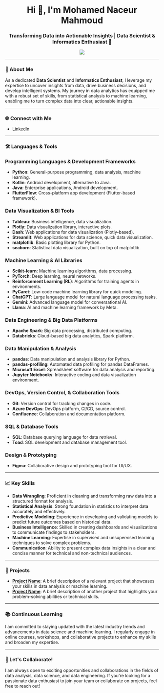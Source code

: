 

<h1 align="center">Hi 👋, I'm Mohamed Naceur Mahmoud</h1>
<h3 align="center">Transforming Data into Actionable Insights | Data Scientist & Informatics Enthusiast 🚀</h3>

<p align="center">
  <img src="https://readme-typing-svg.herokuapp.com?color=37BCF7&center=true&vCenter=true&lines=Data+Science+Nerd+|+Machine+Learning+Fanatic;Informatics+Explorer+|+Code+Craftsman;Always+Learning+|+Passionate+for+Impact!">
</p>

---

### 💼 About Me
As a dedicated **Data Scientist** and **Informatics Enthusiast**, I leverage my expertise to uncover insights from data, drive business decisions, and develop intelligent systems. My journey in data analytics has equipped me with a robust set of skills, from statistical analysis to machine learning, enabling me to turn complex data into clear, actionable insights.

---

### 🌐 Connect with Me
- [LinkedIn](https://linkedin.com/in/mohamed-naceur-mahmoud)  
---

### 🛠️ Languages & Tools

### Programming Languages & Development Frameworks
- **Python**: General-purpose programming, data analysis, machine learning.
- **Kotlin**: Android development, alternative to Java.
- **Java**: Enterprise applications, Android development.
- **FlutterFlow**: Cross-platform app development (Flutter-based framework).

### Data Visualization & BI Tools
- **Tableau**: Business intelligence, data visualization.
- **Plotly**: Data visualization library, interactive plots.
- **Dash**: Web applications for data visualization (Plotly-based).
- **Streamlit**: Web applications for data science, quick data visualization.
- **matplotlib**: Basic plotting library for Python.
- **seaborn**: Statistical data visualization, built on top of matplotlib.

### Machine Learning & AI Libraries
- **Scikit-learn**: Machine learning algorithms, data processing.
- **PyTorch**: Deep learning, neural networks.
- **Reinforcement Learning (RL)**: Algorithms for training agents in environments.
- **PyCaret**: Low-code machine learning library for quick modeling.
- **ChatGPT**: Large language model for natural language processing tasks.
- **Gemini**: Advanced language model for conversational AI.
- **Llama**: AI and machine learning framework by Meta.

### Data Engineering & Big Data Platforms
- **Apache Spark**: Big data processing, distributed computing.
- **Databricks**: Cloud-based big data analytics, Spark platform.

### Data Manipulation & Analysis
- **pandas**: Data manipulation and analysis library for Python.
- **pandas-profiling**: Automated data profiling for pandas DataFrames.
- **Microsoft Excel**: Spreadsheet software for data analysis and reporting.
- **Jupyter Notebooks**: Interactive coding and data visualization environment.

### DevOps, Version Control, & Collaboration Tools
- **Git**: Version control for tracking changes in code.
- **Azure DevOps**: DevOps platform, CI/CD, source control.
- **Confluence**: Collaboration and documentation platform.

### SQL & Database Tools
- **SQL**: Database querying language for data retrieval.
- **Toad**: SQL development and database management tool.

### Design & Prototyping
- **Figma**: Collaborative design and prototyping tool for UI/UX. 

   
  
---

### 📈 Key Skills
- **Data Wrangling**: Proficient in cleaning and transforming raw data into a structured format for analysis.
- **Statistical Analysis**: Strong foundation in statistics to interpret data accurately and effectively.
- **Predictive Modeling**: Experience in developing and validating models to predict future outcomes based on historical data.
- **Business Intelligence**: Skilled in creating dashboards and visualizations to communicate findings to stakeholders.
- **Machine Learning**: Expertise in supervised and unsupervised learning techniques to solve complex problems.
- **Communication**: Ability to present complex data insights in a clear and concise manner for technical and non-technical audiences.

---

### 🌟 Projects
- **[Project Name](link)**: A brief description of a relevant project that showcases your skills in data analysis or machine learning.
- **[Project Name](link)**: A brief description of another project that highlights your problem-solving abilities or technical skills.

---

### 📚 Continuous Learning
I am committed to staying updated with the latest industry trends and advancements in data science and machine learning. I regularly engage in online courses, workshops, and collaborative projects to enhance my skills and broaden my expertise.

---

### 🌟 Let's Collaborate!
I am always open to exciting opportunities and collaborations in the fields of data analysis, data science, and data engineering. If you're looking for a passionate data enthusiast to join your team or collaborate on projects, feel free to reach out!

